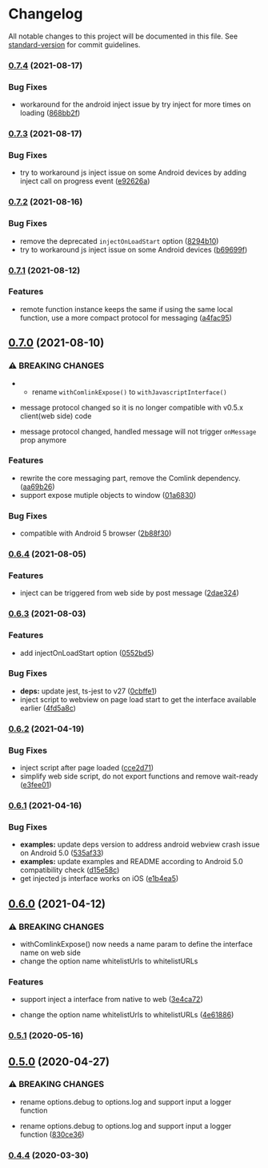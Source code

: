 # Changelog

All notable changes to this project will be documented in this file. See [standard-version](https://github.com/conventional-changelog/standard-version) for commit guidelines.

### [0.7.4](https://github.com/rocwind/react-native-webview-comlink/compare/v0.7.3...v0.7.4) (2021-08-17)


### Bug Fixes

* workaround for the android inject issue by try inject for more times on loading ([868bb2f](https://github.com/rocwind/react-native-webview-comlink/commit/868bb2f81b19494d487e583bc90cfcc618068251))

### [0.7.3](https://github.com/rocwind/react-native-webview-comlink/compare/v0.7.2...v0.7.3) (2021-08-17)


### Bug Fixes

* try to workaround js inject issue on some Android devices by adding inject call on progress event ([e92626a](https://github.com/rocwind/react-native-webview-comlink/commit/e92626a8d565dcb5f4b0682ee4fe76d8cb986308))

### [0.7.2](https://github.com/rocwind/react-native-webview-comlink/compare/v0.7.1...v0.7.2) (2021-08-16)


### Bug Fixes

* remove the deprecated `injectOnLoadStart` option ([8294b10](https://github.com/rocwind/react-native-webview-comlink/commit/8294b10036a81c7f1740ef430f7eed568aa3878d))
* try to workaround js inject issue on some Android devices ([b69699f](https://github.com/rocwind/react-native-webview-comlink/commit/b69699fc6452e2df6c5554aa800aa9bf741546e5))

### [0.7.1](https://github.com/rocwind/react-native-webview-comlink/compare/v0.7.0...v0.7.1) (2021-08-12)


### Features

* remote function instance keeps the same if using the same local function, use a more compact protocol for messaging ([a4fac95](https://github.com/rocwind/react-native-webview-comlink/commit/a4fac95fcd5c44da8ddbd4a6a30995404884ea08))

## [0.7.0](https://github.com/rocwind/react-native-webview-comlink/compare/v0.6.4...v0.7.0) (2021-08-10)


### ⚠ BREAKING CHANGES

* - rename `withComlinkExpose()` to `withJavascriptInterface()`
- message protocol changed so it is no longer compatible with v0.5.x client(web side) code
* message protocol changed, handled message will not trigger `onMessage` prop anymore

### Features

* rewrite the core messaging part, remove the Comlink dependency. ([aa69b26](https://github.com/rocwind/react-native-webview-comlink/commit/aa69b261c233d1afe36d7b58d3e68c07cfb875a3))
* support expose mutiple objects to window ([01a6830](https://github.com/rocwind/react-native-webview-comlink/commit/01a683073194f764a96d5a7ed78a94d1ecb0db06))


### Bug Fixes

* compatible with Android 5 browser ([2b88f30](https://github.com/rocwind/react-native-webview-comlink/commit/2b88f300864ae656823efe9b70423a3544c917f7))

### [0.6.4](https://github.com/rocwind/react-native-webview-comlink/compare/v0.6.3...v0.6.4) (2021-08-05)


### Features

* inject can be triggered from web side by post message ([2dae324](https://github.com/rocwind/react-native-webview-comlink/commit/2dae32465d893c7ff31c7c3a1497d9004572bfa8))

### [0.6.3](https://github.com/rocwind/react-native-webview-comlink/compare/v0.6.2...v0.6.3) (2021-08-03)


### Features

* add injectOnLoadStart option ([0552bd5](https://github.com/rocwind/react-native-webview-comlink/commit/0552bd5871d4f990c6aba3571685aa0bb47fc13d))


### Bug Fixes

* **deps:** update jest, ts-jest to v27 ([0cbffe1](https://github.com/rocwind/react-native-webview-comlink/commit/0cbffe1262548604ffbad6142e2170f905b61335))
* inject script to webview on page load start to get the interface available earlier ([4fd5a8c](https://github.com/rocwind/react-native-webview-comlink/commit/4fd5a8cbac4772f61c2c66edd2f1679f17511330))

### [0.6.2](https://github.com/rocwind/react-native-webview-comlink/compare/v0.6.1...v0.6.2) (2021-04-19)


### Bug Fixes

* inject script after page loaded ([cce2d71](https://github.com/rocwind/react-native-webview-comlink/commit/cce2d7112e67cfd7bce670bbd489a1e322e6c73b))
* simplify web side script, do not export functions and remove wait-ready ([e3fee01](https://github.com/rocwind/react-native-webview-comlink/commit/e3fee01cc24897442ff62f07636524372b03f2f9))

### [0.6.1](https://github.com/rocwind/react-native-webview-comlink/compare/v0.6.0...v0.6.1) (2021-04-16)


### Bug Fixes

* **examples:** update deps version to address android webview crash issue on Android 5.0 ([535af33](https://github.com/rocwind/react-native-webview-comlink/commit/535af336eeb301d623c91517e73482bcf6e328e8))
* **examples:** update examples and README according to Android 5.0 compatibility check ([d15e58c](https://github.com/rocwind/react-native-webview-comlink/commit/d15e58cca2f39986642aaf5734129e4ab2c336e5))
* get injected js interface works on iOS ([e1b4ea5](https://github.com/rocwind/react-native-webview-comlink/commit/e1b4ea53029297ad02dabf9d33a0ac36702a6a9c))

## [0.6.0](https://github.com/rocwind/react-native-webview-comlink/compare/v0.5.1...v0.6.0) (2021-04-12)


### ⚠ BREAKING CHANGES

* withComlinkExpose() now needs a name param to define the interface name on web side
* change the option name whitelistUrls to whitelistURLs

### Features

* support inject a interface from native to web ([3e4ca72](https://github.com/rocwind/react-native-webview-comlink/commit/3e4ca7227a9d76d8ad9c79c2c3348af797d29e2d))


* change the option name whitelistUrls to whitelistURLs ([4e61886](https://github.com/rocwind/react-native-webview-comlink/commit/4e618861c5c203e4b0a3952a5030e158019834de))

### [0.5.1](https://github.com/rocwind/react-native-webview-comlink/compare/v0.5.0...v0.5.1) (2020-05-16)

## [0.5.0](https://github.com/rocwind/react-native-webview-comlink/compare/v0.4.4...v0.5.0) (2020-04-27)


### ⚠ BREAKING CHANGES

* rename options.debug to options.log and support input a logger function

* rename options.debug to options.log and support input a logger function ([830ce36](https://github.com/rocwind/react-native-webview-comlink/commit/830ce36c6125a922f324d85255d7ceb623913fe4))

### [0.4.4](https://github.com/rocwind/react-native-webview-comlink/compare/v0.4.3...v0.4.4) (2020-03-30)
